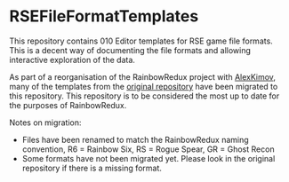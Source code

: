 # RSEFileFormatTemplates
This repository contains 010 Editor templates for RSE game file formats. This is a decent way of documenting the file formats and allowing interactive exploration of the data.

As part of a reorganisation of the RainbowRedux project with [AlexKimov](https://github.com/AlexKimov), many of the templates from the [original repository](https://github.com/AlexKimov/RSE-file-formats) have been migrated to this repository. This repository is to be considered the most up to date for the purposes of RainbowRedux.

Notes on migration:
 - Files have been renamed to match the RainbowRedux naming convention, R6 = Rainbow Six, RS = Rogue Spear, GR = Ghost Recon
 - Some formats have not been migrated yet. Please look in the original repository if there is a missing format.
